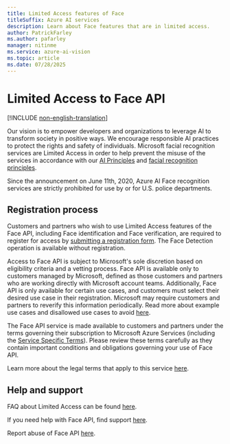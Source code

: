 ```yaml
---
title: Limited Access features of Face
titleSuffix: Azure AI services
description: Learn about Face features that are in limited access.
author: PatrickFarley
ms.author: pafarley
manager: nitinme
ms.service: azure-ai-vision
ms.topic: article
ms.date: 07/28/2025
---
```


# Limited Access to Face API

[!INCLUDE [non-english-translation](../includes/non-english-translation.md)]

Our vision is to empower developers and organizations to leverage AI to transform society in positive ways. We encourage responsible AI practices to protect the rights and safety of individuals. Microsoft facial recognition services are Limited Access in order to help prevent the misuse of the services in accordance with our [AI Principles](https://www.microsoft.com/ai/responsible-ai?SilentAuth=1&wa=wsignin1.0) and [facial recognition principles](https://blogs.microsoft.com/on-the-issues/2018/12/17/six-principles-to-guide-microsofts-facial-recognition-work/).

Since the announcement on June 11th, 2020, Azure AI Face recognition services are strictly prohibited for use by or for U.S. police departments.


## Registration process

Customers and partners who wish to use Limited Access features of the Face API, including Face identification and Face verification, are required to register for access by [submitting a registration form](https://aka.ms/facerecognition). The Face Detection operation is available without registration.

Access to Face API is subject to Microsoft's sole discretion based on eligibility criteria and a vetting process. Face API is available only to customers managed by Microsoft, defined as those customers and partners who are working directly with Microsoft account teams. Additionally, Face API is only available for certain use cases, and customers must select their desired use case in their registration. Microsoft may require customers and partners to reverify this information periodically. Read more about example use cases and disallowed use cases to avoid [here](../face/transparency-note.md).  

The Face API service is made available to customers and partners under the terms governing their subscription to Microsoft Azure Services (including the [Service Specific Terms](https://aka.ms/MCAServiceSpecificTerms)). Please review these terms carefully as they contain important conditions and obligations governing your use of Face API.

Learn more about the legal terms that apply to this service [here](https://azure.microsoft.com/support/legal/).

## Help and support

FAQ about Limited Access can be found [here](/azure/ai-services/cognitive-services-limited-access/).

If you need help with Face API, find support [here](/azure/ai-services/cognitive-services-support-options).

Report abuse of Face API [here](https://aka.ms/reportabuse).

